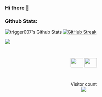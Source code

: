 ### Hi there 👋

<!--
**trigger007/trigger007** is a ✨ _special_ ✨ repository because its `README.md` (this file) appears on your GitHub profile.

Here are some ideas to get you started:

- 🔭 I’m currently working on ...
- 🌱 I’m currently learning ...
- 👯 I’m looking to collaborate on ...
- 🤔 I’m looking for help with ...
- 💬 Ask me about ...
- 📫 How to reach me: ...
- 😄 Pronouns: ...
- ⚡ Fun fact: ...
-->

### Github Stats:

<p align="center">
<img align="left" alt="trigger007's Github Stats" src="https://github-readme-stats.vercel.app/api?username=trigger007&show_icons=true&hide_border=true&theme=tokyonight&hide=stars&count_private=true" />


[![GitHub Streak](https://github-readme-streak-stats.herokuapp.com?user=trigger007&theme=dark)](https://git.io/streak-stats)


<img align="center" src="https://github-readme-stats.vercel.app/api/top-langs/?username=trigger007&theme=tokyonight" />
</p>


<br>
<p align="center">
<a href="https://www.linkedin.com/in/aditya-singh-2aa9131b3/" target="blank"><img align="center" src="https://cdn.jsdelivr.net/npm/simple-icons@3.0.1/icons/linkedin.svg"  height="30" width="40" /></a>
<a href="https://www.instagram.com/iamadityasingh11/" target="blank"><img align="center" src="https://cdn.jsdelivr.net/npm/simple-icons@3.0.1/icons/instagram.svg"  height="30" width="40" /></a>
</p>
<br>
<p align="center">
Visitor count<br><img src="https://profile-counter.glitch.me/trigger007/count.svg" /></p>


[instagram]: https://www.instagram.com/iamadityasingh11/
[linkedin]: https://www.linkedin.com/in/aditya-singh-2aa9131b3/
